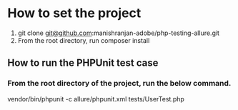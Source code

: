 # How to set the project

1. git clone git@github.com:manishranjan-adobe/php-testing-allure.git
2. From the root directory, run
   composer install

## How to run the PHPUnit test case
### From the root directory of the project, run the below command.

vendor/bin/phpunit -c allure/phpunit.xml tests/UserTest.php

